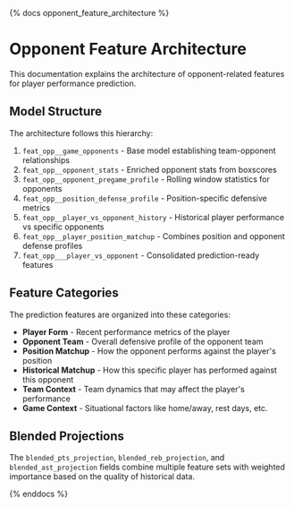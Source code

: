 {% docs opponent_feature_architecture %}

# Opponent Feature Architecture

This documentation explains the architecture of opponent-related features for player performance prediction.

## Model Structure

The architecture follows this hierarchy:

1. `feat_opp__game_opponents` - Base model establishing team-opponent relationships
2. `feat_opp__opponent_stats` - Enriched opponent stats from boxscores
3. `feat_opp__opponent_pregame_profile` - Rolling window statistics for opponents
4. `feat_opp__position_defense_profile` - Position-specific defensive metrics
5. `feat_opp__player_vs_opponent_history` - Historical player performance vs specific opponents
6. `feat_opp__player_position_matchup` - Combines position and opponent defense profiles
7. `feat_opp___player_vs_opponent` - Consolidated prediction-ready features

## Feature Categories

The prediction features are organized into these categories:

* **Player Form** - Recent performance metrics of the player
* **Opponent Team** - Overall defensive profile of the opponent team
* **Position Matchup** - How the opponent performs against the player's position
* **Historical Matchup** - How this specific player has performed against this opponent
* **Team Context** - Team dynamics that may affect the player's performance
* **Game Context** - Situational factors like home/away, rest days, etc.

## Blended Projections

The `blended_pts_projection`, `blended_reb_projection`, and `blended_ast_projection` fields 
combine multiple feature sets with weighted importance based on the quality of historical data.

{% enddocs %}